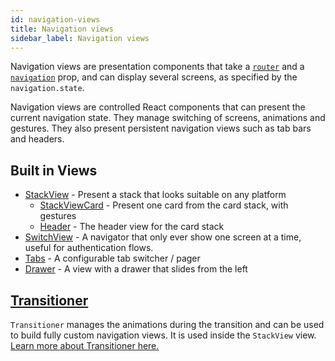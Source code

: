 ```yaml
---
id: navigation-views
title: Navigation views
sidebar_label: Navigation views
---
```


Navigation views are presentation components that take a [`router`](routers.html) and a [`navigation`](navigation-prop.html) prop, and can display several screens, as specified by the `navigation.state`.

Navigation views are controlled React components that can present the current navigation state. They manage switching of screens, animations and gestures. They also present persistent navigation views such as tab bars and headers.

## Built in Views

- [StackView](https://github.com/react-navigation/react-navigation-stack/blob/master/src/views/StackView/StackView.js) - Present a stack that looks suitable on any platform
    + [StackViewCard](https://github.com/react-navigation/react-navigation-stack/blob/master/src/views/StackView/StackViewCard.js) - Present one card from the card stack, with gestures
    + [Header](https://github.com/react-navigation/react-navigation-stack/blob/master/src/views/Header/Header.js) - The header view for the card stack
- [SwitchView](https://github.com/react-navigation/react-navigation-core/blob/master/src/views/SwitchView/SwitchView.js) - A navigator that only ever show one screen at a time, useful for authentication flows.
- [Tabs](https://github.com/react-navigation/react-navigation-tabs) - A configurable tab switcher / pager
- [Drawer](https://github.com/react-navigation/react-navigation-drawer) - A view with a drawer that slides from the left


## [Transitioner](transitioner.html)

`Transitioner` manages the animations during the transition and can be used to build fully custom navigation views. It is used inside the `StackView` view. [Learn more about Transitioner here.](transitioner.html)
